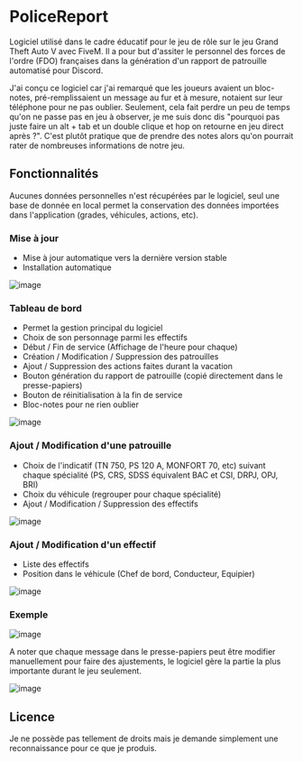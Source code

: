 # PoliceReport
 
Logiciel utilisé dans le cadre éducatif pour le jeu de rôle sur le jeu Grand Theft Auto V avec FiveM. Il a pour but d'assiter le personnel des forces de l'ordre (FDO) françaises dans la génération d'un rapport de patrouille automatisé pour Discord. 

J'ai conçu ce logiciel car j'ai remarqué que les joueurs avaient un bloc-notes, pré-remplissaient un message au fur et à mesure, notaient sur leur téléphone pour ne pas oublier. Seulement, cela fait perdre un peu de temps qu'on ne passe pas en jeu à observer, je me suis donc dis "pourquoi pas juste faire un alt + tab et un double clique et hop on retourne en jeu direct après ?". C'est plutôt pratique que de prendre des notes alors qu'on pourrait rater de nombreuses informations de notre jeu.

## Fonctionnalités

Aucunes données personnelles n'est récupérées par le logiciel, seul une base de donnée en local permet la conservation des données importées dans l'application (grades, véhicules, actions, etc).

### Mise à jour

- Mise à jour automatique vers la dernière version stable
- Installation automatique

![image](https://github.com/Fontom71/PoliceReport/assets/64289613/31133409-a0ae-4a3b-8152-a9bff2a5b3b8)

### Tableau de bord

- Permet la gestion principal du logiciel
- Choix de son personnage parmi les effectifs
- Début / Fin de service (Affichage de l'heure pour chaque)
- Création / Modification / Suppression des patrouilles
- Ajout / Suppression des actions faites durant la vacation
- Bouton génération du rapport de patrouille (copié directement dans le presse-papiers)
- Bouton de réinitialisation à la fin de service
- Bloc-notes pour ne rien oublier

![image](https://github.com/Fontom71/PoliceReport/assets/64289613/61412249-6295-4af8-a0cb-44e09c7e798c)

### Ajout / Modification d'une patrouille

- Choix de l'indicatif (TN 750, PS 120 A, MONFORT 70, etc) suivant chaque spécialité (PS, CRS, SDSS équivalent BAC et CSI, DRPJ, OPJ, BRI)
- Choix du véhicule (regrouper pour chaque spécialité)
- Ajout / Modification / Suppression des effectifs

![image](https://github.com/Fontom71/PoliceReport/assets/64289613/4c5a0215-605b-4360-9be3-4fbf3769388d)

### Ajout / Modification d'un effectif

- Liste des effectifs
- Position dans le véhicule (Chef de bord, Conducteur, Equipier)

![image](https://github.com/Fontom71/PoliceReport/assets/64289613/8e08676f-ab4a-4265-9d3f-dd84d6670239)

### Exemple

![image](https://github.com/Fontom71/PoliceReport/assets/64289613/bf6b6e27-a2eb-4dd4-a8b7-3c814b240a7d)

A noter que chaque message dans le presse-papiers peut être modifier manuellement pour faire des ajustements, le logiciel gère la partie la plus importante durant le jeu seulement.

![image](https://github.com/Fontom71/PoliceReport/assets/64289613/88844b05-8b4c-485b-ac74-2b4325c53f0d)

## Licence

Je ne possède pas tellement de droits mais je demande simplement une reconnaissance pour ce que je produis.
